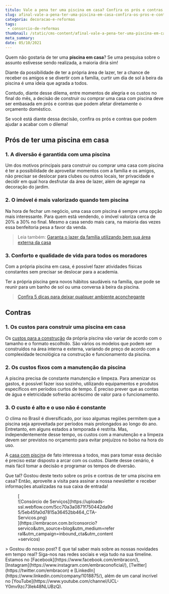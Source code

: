 ```yaml
---
titulo: Vale a pena ter uma piscina em casa? Confira os prós e contras!
slug: afinal-vale-a-pena-ter-uma-piscina-em-casa-confira-os-pros-e-contras
categoria: decoracao-e-reformas
tags:
 - consorcio-de-reformas
thumbnail: /static/cms-content/afinal-vale-a-pena-ter-uma-piscina-em-casa-confira-os-pros-e-contras.jpeg
meta_summary: 
date: 05/10/2021
---
```

Quem não gostaria de ter uma **piscina em casa**? Se uma pesquisa sobre o assunto estivesse sendo realizada, a maioria diria sim!

Diante da possibilidade de ter a própria área de lazer, ter a chance de receber os amigos e se divertir com a família, curtir um dia de sol à beira da piscina é uma ideia que agrada a todos.

Contudo, diante desse dilema, entre momentos de alegria e os custos no final do mês, a decisão de construir ou comprar uma casa com piscina deve ser embasada em prós e contras que podem afetar diretamente o orçamento doméstico.

Se você está diante dessa decisão, confira os prós e contras que podem ajudar a acabar com o dilema!

Prós de ter uma piscina em casa
-------------------------------

### 1. A diversão é garantida com uma piscina

Um dos motivos principais para construir ou comprar uma casa com piscina é ter a possibilidade de aproveitar momentos com a família e os amigos, não precisar se deslocar para clubes ou outros locais, ter privacidade e decidir em qual hora desfrutar da área de lazer, além de agregar na decoração do jardim.

### 2. O imóvel é mais valorizado quando tem piscina

Na hora de fechar um negócio, uma casa com piscina é sempre uma opção mais interessante. Para quem está vendendo, o imóvel valoriza cerca de 20% a 30% no final. Mesmo a casa sendo mais cara, na maioria das vezes essa benfeitoria pesa a favor da venda.

> Leia também: [Garanta o lazer da família utilizando bem sua área externa da casa](https://www.embracon.com.br/blog/o-que-nao-pode-faltar-na-area-externa-da-casa-para-garantir-o-lazer-da-familia)

### 3. Conforto e qualidade de vida para todos os moradores

Com a própria piscina em casa, é possível fazer atividades físicas constantes sem precisar se deslocar para a academia.

Ter a própria piscina gera novos hábitos saudáveis na família, que pode se reunir para um banho de sol ou uma conversa à beira da piscina.

> [Confira 5 dicas para deixar qualquer ambiente aconchegante](https://www.embracon.com.br/blog/confira-5-dicas-para-deixar-qualquer-ambiente-aconchegante)‍

Contras
-------

### 1. Os custos para construir uma piscina em casa

Os [custos para a construção](https://www.embracon.com.br/blog/como-juntar-dinheiro-para-reformar-a-casa) da própria piscina vão variar de acordo com o tamanho e o formato escolhido. São vários os modelos que podem ser construídos na área interna e externa, variando de preço de acordo com a complexidade tecnológica na construção e funcionamento da piscina.

### 2. Os custos fixos com a manutenção da piscina

A piscina precisa de constante manutenção e limpeza. Para amenizar os gastos, é possível fazer isso sozinho, utilizando equipamentos e produtos específicos em períodos curtos de tempo. É preciso prever que as contas de água e eletricidade sofrerão acréscimo de valor para o funcionamento.

### 3. O custo é alto e o uso não é constante

O clima no Brasil é diversificado, por isso algumas regiões permitem que a piscina seja aproveitada por períodos mais prolongados ao longo do ano. Entretanto, em alguns estados a temporada é restrita. Mas, independentemente desse tempo, os custos com a manutenção e a limpeza devem ser previstos no orçamento para evitar prejuízos no bolso na hora do uso.

A [casa com piscin](https://www.embracon.com.br/blog/o-que-nao-pode-faltar-na-area-externa-da-casa-para-garantir-o-lazer-da-familia)a de fato interessa a todos, mas para tomar essa decisão é preciso estar disposto a arcar com os custos. Diante desse cenário, é mais fácil tomar a decisão e programar os tempos de diversão.

Que tal? Gostou deste texto sobre os prós e contras de ter uma piscina em casa? Então, aproveite a visita para assinar a nossa newsletter e receber informações atualizadas na sua caixa de entrada!

<figure class="w-richtext-figure-type-image w-richtext-align-center" style="max-width:310px">[<div>![Consórcio de Serviços](https://uploads-ssl.webflow.com/5cc70a3a0871f750442da9d5/5eb45fa0d7815a36452bb464_CTA-Servicos.png)</div>](https://embracon.com.br/consorcio?servico&utm_source=blog&utm_medium=referral&utm_campaign=inbound_cta&utm_content=servicos)</figure>> Gostou do nosso post? E que tal saber mais sobre as nossas novidades em tempo real? Siga-nos nas redes sociais e veja tudo na sua timeline. Estamos no [Facebook](https://www.facebook.com/embracon/), [Instagram](https://www.instagram.com/embraconoficial/), [Twitter](https://twitter.com/embracon) e [LinkedIn](https://www.linkedin.com/company/1018875/), além de um canal incrível no [YouTube](https://www.youtube.com/channel/UCL-Y0mv9zc73Iek48NLUBzQ).
